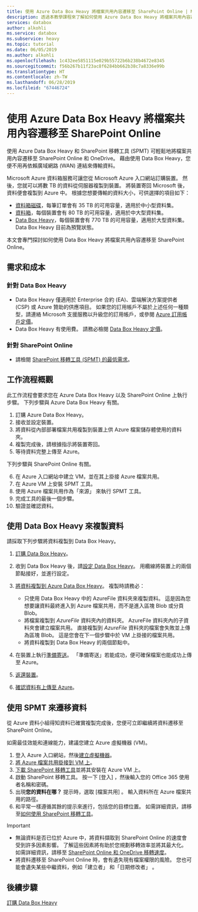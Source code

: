 ```yaml
---
title: 使用 Azure Data Box Heavy 將檔案共用內容遷移至 SharePoint Online | Microsoft Docs
description: 透過本教學課程來了解如何使用 Azure Data Box Heavy 將檔案共用內容遷移至 SharePoint Online
services: databox
author: alkohli
ms.service: databox
ms.subservice: heavy
ms.topic: tutorial
ms.date: 06/05/2019
ms.author: alkohli
ms.openlocfilehash: 1c432ee5851115e029b55722b6b238b4672e8345
ms.sourcegitcommit: f56b267b11f23ac8f6284bb662b38c7a8336e99b
ms.translationtype: HT
ms.contentlocale: zh-TW
ms.lasthandoff: 06/28/2019
ms.locfileid: "67446724"
---
```

# <a name="use-the-azure-data-box-heavy-to-migrate-your-file-share-content-to-sharepoint-online"></a>使用 Azure Data Box Heavy 將檔案共用內容遷移至 SharePoint Online

使用 Azure Data Box Heavy 和 SharePoint 移轉工具 (SPMT) 可輕鬆地將檔案共用內容遷移至 SharePoint Online 和 OneDrive。 藉由使用 Data Box Heavy，您便不用再依賴廣域網路 (WAN) 連結來傳輸資料。

Microsoft Azure 資料箱服務可讓您從 Microsoft Azure 入口網站訂購裝置。 然後，您就可以將數 TB 的資料從伺服器複製到裝置。 將裝置寄回 Microsoft 後，資料便會複製到 Azure 中。 根據您想要傳輸的資料大小，可供選擇的項目如下：

- [資料箱磁碟](https://docs.microsoft.com/azure/databox/data-box-disk-overview)，每筆訂單會有 35 TB 的可用容量，適用於中小型資料集。
- [資料箱](https://docs.microsoft.com/azure/databox/data-box-overview)，每個裝置會有 80 TB 的可用容量，適用於中大型資料集。
- [Data Box Heavy](https://docs.microsoft.com/azure/databox/data-box-heavy-overview)，每個裝置會有 770 TB 的可用容量，適用於大型資料集。 Data Box Heavy 目前為預覽狀態。

本文會專門探討如何使用 Data Box Heavy 將檔案共用內容遷移至 SharePoint Online。

## <a name="requirements-and-costs"></a>需求和成本

### <a name="for-data-box-heavy"></a>針對 Data Box Heavy

- Data Box Heavy 僅適用於 Enterprise 合約 (EA)、雲端解決方案提供者 (CSP) 或 Azure 贊助的供應項目。 如果您的訂用帳戶不屬於上述任何一種類型，請連絡 Microsoft 支援服務以升級您的訂用帳戶，或參閱 [Azure 訂用帳戶定價](https://azure.microsoft.com/pricing/)。
- Data Box Heavy 有使用費。 請務必檢閱 [Data Box Heavy 定價](https://azure.microsoft.com/pricing/details/databox/heavy/)。


### <a name="for-sharepoint-online"></a>針對 SharePoint Online

- 請檢閱 [SharePoint 移轉工具 (SPMT) 的最低需求](https://docs.microsoft.com/sharepointmigration/how-to-use-the-sharepoint-migration-tool)。

## <a name="workflow-overview"></a>工作流程概觀

此工作流程會要求您在 Azure Data Box Heavy 以及 SharePoint Online 上執行步驟。
下列步驟與 Azure Data Box Heavy 有關。

1. 訂購 Azure Data Box Heavy。
2. 接收並設定裝置。
3. 將資料從內部部署檔案共用複製到裝置上供 Azure 檔案儲存體使用的資料夾。
4. 複製完成後，請根據指示將裝置寄回。
5. 等待資料完整上傳至 Azure。

下列步驟與 SharePoint Online 有關。

6. 在 Azure 入口網站中建立 VM，並在其上掛接 Azure 檔案共用。
7. 在 Azure VM 上安裝 SPMT 工具。
8. 使用 Azure 檔案共用作為「來源」  來執行 SPMT 工具。
9. 完成工具的最後一個步驟。
10. 驗證並確認資料。

## <a name="use-data-box-heavy-to-copy-data"></a>使用 Data Box Heavy 來複製資料

請採取下列步驟將資料複製到 Data Box Heavy。

1. [訂購 Data Box Heavy](data-box-heavy-deploy-ordered.md)。
2. 收到 Data Box Heavy 後，請[設定 Data Box Heavy](data-box-heavy-deploy-set-up.md)。 用纜線將裝置上的兩個節點接好，並進行設定。
3. [將資料複製到 Azure Data Box Heavy](data-box-heavy-deploy-copy-data.md)。 複製時請務必：

    - 只使用 Data Box Heavy 中的 AzureFile  資料夾來複製資料。 這是因為您想要讓資料最終進入到 Azure 檔案共用，而不是進入區塊 Blob 或分頁 Blob。
    - 將檔案複製到 *AzureFile* 資料夾內的資料夾。 AzureFile  資料夾內的子資料夾會建立檔案共用。 直接複製到 *AzureFile* 資料夾的檔案會失敗並上傳為區塊 Blob。 這是您會在下一個步驟中於 VM 上掛接的檔案共用。
    - 將資料複製到 Data Box Heavy 的兩個節點中。
3. 在裝置上執行[準備寄送](data-box-heavy-deploy-picked-up.md#prepare-to-ship)。 「準備寄送」若能成功，便可確保檔案也能成功上傳至 Azure。
4. [返還裝置](data-box-heavy-deploy-picked-up.md#ship-data-box-heavy-back)。
5. [確認資料有上傳至 Azure](data-box-heavy-deploy-picked-up.md#verify-data-upload-to-azure)。

## <a name="use-spmt-to-migrate-data"></a>使用 SPMT 來遷移資料

從 Azure 資料小組得知資料已確實複製完成後，您便可立即繼續將資料遷移至 SharePoint Online。

如需最佳效能和連線能力，建議您建立 Azure 虛擬機器 (VM)。

1. 登入 Azure 入口網站，然後[建立虛擬機器](../virtual-machines/windows/quick-create-portal.md)。
2. [將 Azure 檔案共用掛接到 VM 上](../storage/files/storage-how-to-use-files-windows.md#mount-the-azure-file-share-with-file-explorer)。
3. [下載 SharePoint 移轉工具](https://spmtreleasescus.blob.core.windows.net/install/default.htm)並將其安裝在 Azure VM 上。
4. 啟動 SharePoint 移轉工具。 按一下 [登入]  ，然後輸入您的 Office 365 使用者名稱和密碼。
5. 出現**您的資料在哪？** 提示時，選取 [檔案共用]  。 輸入資料所在 Azure 檔案共用的路徑。
6. 和平常一樣遵循其餘的提示來進行，包括您的目標位置。 如需詳細資訊，請移至[如何使用 SharePoint 移轉工具](https://docs.microsoft.com/sharepointmigration/how-to-use-the-sharepoint-migration-tool)。

> [!IMPORTANT]
> - 無論資料是否已位於 Azure 中，將資料擷取到 SharePoint Online 的速度會受到許多因素影響。 了解這些因素將有助於您規劃移轉效率並將其最大化。  如需詳細資訊，請移至 [SharePoint Online 和 OneDrive 移轉速度](/sharepointmigration/sharepoint-online-and-onedrive-migration-speed)。
> - 將資料遷移至 SharePoint Online 時，會有遺失現有檔案權限的風險。 您也可能會遺失某些中繼資料，例如「建立者」  和「日期修改者」  。

## <a name="next-steps"></a>後續步驟

[訂購 Data Box Heavy](./data-box-heavy-deploy-ordered.md)
